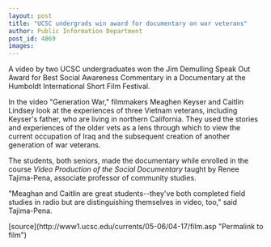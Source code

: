 ```yaml
---
layout: post
title: "UCSC undergrads win award for documentary on war veterans"
author: Public Information Department
post_id: 4869
images:
---
```


<a name="content" id="content"></a>
<p>
  A video by two UCSC undergraduates won the Jim Demulling Speak Out Award for Best Social Awareness Commentary in a Documentary at the Humboldt International Short Film Festival.
</p>
<p>
  In the video "Generation War," filmmakers Meaghen Keyser and Caitlin Lindsey look at the experiences of three Vietnam veterans, including Keyser's father, who are living in northern California. They used the stories and experiences of the older vets as a lens through which to view the current occupation of Iraq and the subsequent creation of another generation of war veterans.
</p>
<p>
  The students, both seniors, made the documentary while enrolled in the course <i>Video Production of the Social Documentary</i> taught by Renee Tajima-Pena, associate professor of community studies.
</p>
<p>
  "Meaghan and Caitlin are great students--they've both completed field studies in radio but are distinguishing themselves in video, too," said Tajima-Pena.
</p>
[source](http://www1.ucsc.edu/currents/05-06/04-17/film.asp "Permalink to film")
